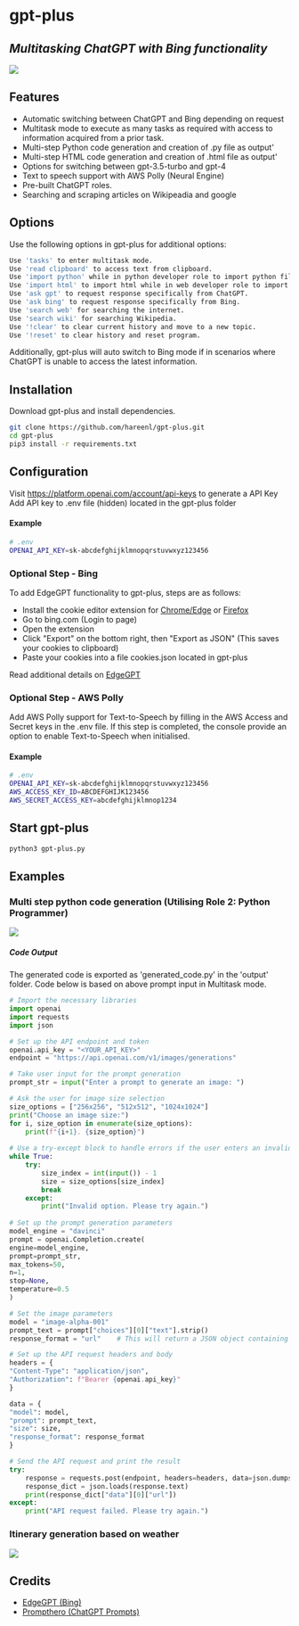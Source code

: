 # gpt-plus
## _Multitasking ChatGPT with Bing functionality_

![](https://raw.githubusercontent.com/hareenl/gpt-plus/main/images/preview.gif)

## Features

- Automatic switching between ChatGPT and Bing depending on request
- Multitask mode to execute as many tasks as required with access to information acquired from a prior task.
- Multi-step Python code generation and creation of .py file as output'
- Multi-step HTML code generation and creation of .html file as output'
- Options for switching between gpt-3.5-turbo and gpt-4
- Text to speech support with AWS Polly (Neural Engine)
- Pre-built ChatGPT roles.
- Searching and scraping articles on Wikipeadia and google

## Options
Use the following options in gpt-plus for additional options:
```sh
Use 'tasks' to enter multitask mode.
Use 'read clipboard' to access text from clipboard.
Use 'import python' while in python developer role to import python files from input folder.
Use 'import html' to import html while in web developer role to import html files from the input folder.
Use 'ask gpt' to request response specifically from ChatGPT.
Use 'ask bing' to request response specifically from Bing.
Use 'search web' for searching the internet.
Use 'search wiki' for searching Wikipedia.
Use '!clear' to clear current history and move to a new topic.
Use '!reset' to clear history and reset program.
```
Additionally, gpt-plus will auto switch to Bing mode if in scenarios where ChatGPT is unable to access the latest information.


## Installation
Download gpt-plus and install dependencies.

```sh
git clone https://github.com/hareenl/gpt-plus.git
cd gpt-plus
pip3 install -r requirements.txt
```

## Configuration
Visit https://platform.openai.com/account/api-keys to generate a API Key
Add API key to .env file (hidden) located in the gpt-plus folder

#### Example
```sh
# .env
OPENAI_API_KEY=sk-abcdefghijklmnopqrstuvwxyz123456
```
### Optional Step - Bing
To add EdgeGPT functionality to gpt-plus, steps are as follows:
- Install the cookie editor extension for [Chrome/Edge](https://chrome.google.com/webstore/detail/cookie-editor/hlkenndednhfkekhgcdicdfddnkalmdm) or [Firefox](https://addons.mozilla.org/en-US/firefox/addon/cookie-editor/)
- Go to bing.com (Login to page)
- Open the extension
- Click "Export" on the bottom right, then "Export as JSON" (This saves your cookies to clipboard)
- Paste your cookies into a file cookies.json located in gpt-plus

Read additional details on [EdgeGPT](https://github.com/acheong08/EdgeGPT)

### Optional Step - AWS Polly
Add AWS Polly support for Text-to-Speech by filling in the AWS Access and Secret keys in the .env file.
If this step is completed, the console provide an option to enable Text-to-Speech when initialised.

#### Example
```sh
# .env
OPENAI_API_KEY=sk-abcdefghijklmnopqrstuvwxyz123456
AWS_ACCESS_KEY_ID=ABCDEFGHIJK123456
AWS_SECRET_ACCESS_KEY=abcdefghijklmnop1234
```

## Start gpt-plus

```sh
python3 gpt-plus.py
```

## Examples
### Multi step python code generation (Utilising Role 2: Python Programmer)
![](https://raw.githubusercontent.com/hareenl/gpt-plus/main/images/preview1.png)
##### Code Output
The generated code is exported as 'generated_code.py' in the 'output' folder. Code below is based on above prompt input in Multitask mode.

```python
# Import the necessary libraries
import openai
import requests
import json

# Set up the API endpoint and token
openai.api_key = "<YOUR_API_KEY>"
endpoint = "https://api.openai.com/v1/images/generations"

# Take user input for the prompt generation
prompt_str = input("Enter a prompt to generate an image: ")

# Ask the user for image size selection
size_options = ["256x256", "512x512", "1024x1024"]
print("Choose an image size:")
for i, size_option in enumerate(size_options):
	print(f"{i+1}. {size_option}")
	
# Use a try-except block to handle errors if the user enters an invalid option
while True:
	try:
		size_index = int(input()) - 1
		size = size_options[size_index]
		break
	except:
		print("Invalid option. Please try again.")
		
# Set up the prompt generation parameters
model_engine = "davinci"
prompt = openai.Completion.create(
engine=model_engine,
prompt=prompt_str,
max_tokens=50,
n=1,
stop=None,
temperature=0.5
)

# Set the image parameters
model = "image-alpha-001"
prompt_text = prompt["choices"][0]["text"].strip()
response_format = "url"    # This will return a JSON object containing the URL of the generated image

# Set up the API request headers and body
headers = {
"Content-Type": "application/json",
"Authorization": f"Bearer {openai.api_key}"
}

data = {
"model": model,
"prompt": prompt_text,
"size": size,
"response_format": response_format
}

# Send the API request and print the result
try:
	response = requests.post(endpoint, headers=headers, data=json.dumps(data))
	response_dict = json.loads(response.text)
	print(response_dict["data"][0]["url"])
except:
	print("API request failed. Please try again.")
```

### Itinerary generation based on weather
![](https://raw.githubusercontent.com/hareenl/gpt-plus/main/images/preview2.png)

## Credits
- [EdgeGPT (Bing)](https://github.com/acheong08/EdgeGPT)
- [Prompthero (ChatGPT Prompts)](https://prompthero.com/chatgpt-prompts)
